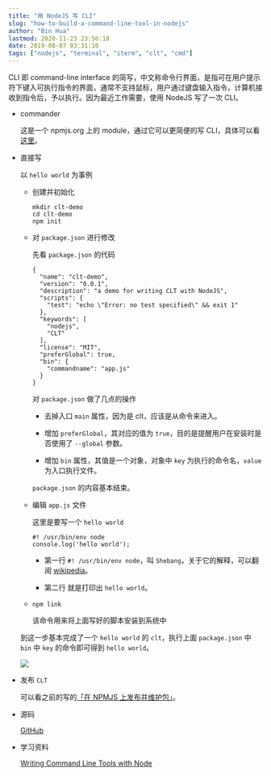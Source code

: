 ```yaml
---
title: "用 NodeJS 写 CLI"
slug: "how-to-build-a-command-line-tool-in-nodejs"
author: "Bin Hua"
lastmod: 2020-11-23 23:56:18
date: 2019-08-07 03:31:10
tags: ["nodejs", "terminal", "iterm", "clt", "cmd"]
---
```


CLI 即 command-line interface 的简写，中文称命令行界面，是指可在用户提示符下键入可执行指令的界面，通常不支持鼠标，用户通过键盘输入指令，计算机接收到指令后，予以执行。因为最近工作需要，使用 NodeJS 写了一次 CLI。

- commander 

    这是一个 npmjs.org 上的 module，通过它可以更简便的写 CLI，具体可以看[这里](https://www.npmjs.com/package/commander)。
    
- 直接写

    以 `hello world` 为事例
    
    - 创建并初始化

        ```
        mkdir clt-demo
        cd clt-demo
        npm init
        ```
        
    - 对 `package.json` 进行修改

        先看 `package.json` 的代码
        
        ```
        {
          "name": "clt-demo",
          "version": "0.0.1",
          "description": "a demo for writing CLT with NodeJS",
          "scripts": {
            "test": "echo \"Error: no test specified\" && exit 1"
          },
          "keywords": [
            "nodejs",
            "CLT"
          ],
          "license": "MIT",
          "preferGlobal": true,
          "bin": {
            "commandname": "app.js"
          }
        }
        ```

        对 `package.json` 做了几点的操作
        
        - 去掉入口 `main` 属性，因为是 clt，应该是从命令来进入。

        - 增加 `preferGlobal`，其对应的值为 `true`，目的是提醒用户在安装时是否使用了 `--global` 参数。

        - 增加 `bin` 属性，其值是一个对象，对象中 `key` 为执行的命令名，`value` 为入口执行文件。

        `package.json` 的内容基本结束。
        
    - 编辑 `app.js` 文件

        这里是要写一个 `hello world`
        
        ```
        #! /usr/bin/env node
        console.log('hello world');
        ```
        
        - 第一行 `#! /usr/bin/env node`，叫 `Shebang`，关于它的解释，可以翻阅 [wikipedia](https://zh.wikipedia.org/wiki/Shebang)。

        - 第二行 就是打印出 `hello world`。

    - `npm link`

        该命令用来将上面写好的脚本安装到系统中
        
    到这一步基本完成了一个 `hello world` 的 `clt`，执行上面 `package.json` 中 `bin` 中 `key` 的命令即可得到 `hello world`。
    
    ![](/imgs/how-to-build-a-command-line-tool-in-nodejs-001.png)
        
- 发布 `CLT`

    可以看之前的写的[「在 NPMJS 上发布并维护包」](/publish-and-update-package-on-npmjs/)。
    
- 源码

    [GitHub](https://github.com/tourcoder/cli-demo)
    
- 学习资料

    [Writing Command Line Tools with Node](https://javascriptplayground.com/node-command-line-tool/)
